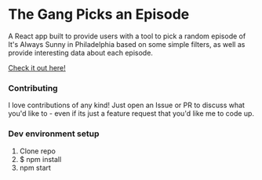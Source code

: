 # The Gang Picks an Episode

A React app built to provide users with a tool to pick a random episode of It's Always Sunny in Philadelphia based on some simple filters, as well as provide interesting data about each episode.

[Check it out here!](http://thegangpicksanepisode.com/)


### Contributing

I love contributions of any kind! Just open an Issue or PR to discuss what you'd like to - even if its just a feature request that you'd like me to code up.


### Dev environment setup

1. Clone repo
2. $ npm install
3. npm start
